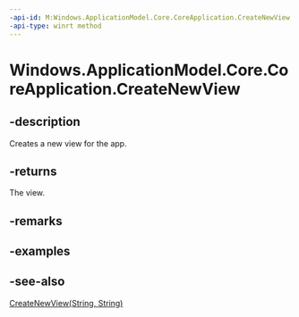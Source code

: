 ```yaml
---
-api-id: M:Windows.ApplicationModel.Core.CoreApplication.CreateNewView
-api-type: winrt method
---
```


<!-- Method syntax
public Windows.ApplicationModel.Core.CoreApplicationView CreateNewView()
-->

# Windows.ApplicationModel.Core.CoreApplication.CreateNewView

## -description
Creates a new view for the app.

## -returns
The view.

## -remarks

## -examples

## -see-also
[CreateNewView(String, String)](coreapplication_createnewview_563301789.md)